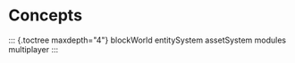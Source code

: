 Concepts
========

::: {.toctree maxdepth="4"}
blockWorld entitySystem assetSystem modules multiplayer
:::
